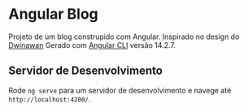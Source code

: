 # Angular Blog

Projeto de um blog construpido com Angular. Inspirado no design do [Dwinawan](https://dribbble.com/dwinawan) Gerado com [Angular CLI](https://github.com/angular/angular-cli) versão 14.2.7.

## Servidor de Desenvolvimento

Rode `ng serve` para um servidor de desenvolvimento e navege até `http://localhost:4200/`. 
